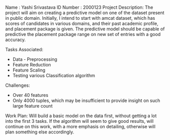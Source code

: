 Name : Yashi Srivastava
ID Number : 2000123
Project Description:
The project will aim on creating a predictive model on one of the dataset present in public domain. Initially, I intend to start with amcat dataset, which has scores of candidates in various domains, and their past academic profile, and placement package is given. The predictive model should be capable of predictive the placement package range on new set of entries with a good accuracy.

Tasks Associated:
   * Data - Preprocessing
   * Feature Reduction
   * Feature Scaling
   * Testing various Classification algorithm

Challenges:
*  Over 40 features
*  Only 4000 tuples, which may be insufficient to provide insight on such large feature count

Work Plan:
    Will build a basic model on the data first, without getting a lot into the first 3 tasks. If the algorithm will seem to give good results, will continue on this work, with a more emphasis on detailing, otherwise will plan something else accordingly.
    